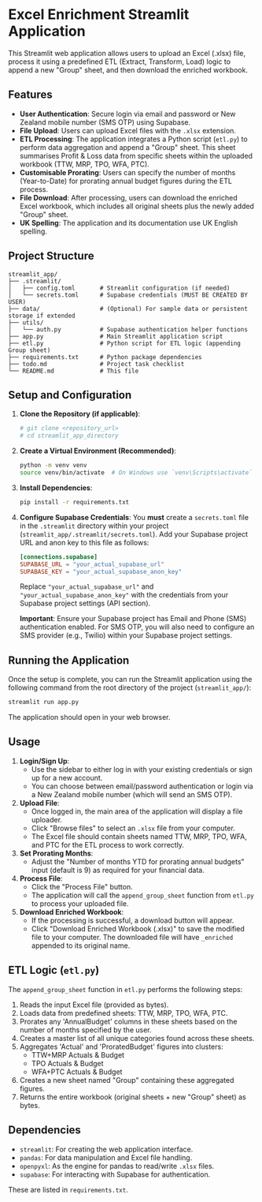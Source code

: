 # Excel Enrichment Streamlit Application

This Streamlit web application allows users to upload an Excel (.xlsx) file, process it using a predefined ETL (Extract, Transform, Load) logic to append a new "Group" sheet, and then download the enriched workbook.

## Features

*   **User Authentication**: Secure login via email and password or New Zealand mobile number (SMS OTP) using Supabase.
*   **File Upload**: Users can upload Excel files with the `.xlsx` extension.
*   **ETL Processing**: The application integrates a Python script (`etl.py`) to perform data aggregation and append a "Group" sheet. This sheet summarises Profit & Loss data from specific sheets within the uploaded workbook (TTW, MRP, TPO, WFA, PTC).
*   **Customisable Prorating**: Users can specify the number of months (Year-to-Date) for prorating annual budget figures during the ETL process.
*   **File Download**: After processing, users can download the enriched Excel workbook, which includes all original sheets plus the newly added "Group" sheet.
*   **UK Spelling**: The application and its documentation use UK English spelling.

## Project Structure

```
streamlit_app/
├── .streamlit/
│   ├── config.toml       # Streamlit configuration (if needed)
│   └── secrets.toml      # Supabase credentials (MUST BE CREATED BY USER)
├── data/                 # (Optional) For sample data or persistent storage if extended
├── utils/
│   └── auth.py           # Supabase authentication helper functions
├── app.py                # Main Streamlit application script
├── etl.py                # Python script for ETL logic (appending Group sheet)
├── requirements.txt      # Python package dependencies
├── todo.md               # Project task checklist
└── README.md             # This file
```

## Setup and Configuration

1.  **Clone the Repository (if applicable)**:
    ```bash
    # git clone <repository_url>
    # cd streamlit_app_directory
    ```

2.  **Create a Virtual Environment (Recommended)**:
    ```bash
    python -m venv venv
    source venv/bin/activate  # On Windows use `venv\Scripts\activate`
    ```

3.  **Install Dependencies**:
    ```bash
    pip install -r requirements.txt
    ```

4.  **Configure Supabase Credentials**:
    You **must** create a `secrets.toml` file in the `.streamlit` directory within your project (`streamlit_app/.streamlit/secrets.toml`).
    Add your Supabase project URL and anon key to this file as follows:

    ```toml
    [connections.supabase]
    SUPABASE_URL = "your_actual_supabase_url"
    SUPABASE_KEY = "your_actual_supabase_anon_key"
    ```
    Replace `"your_actual_supabase_url"` and `"your_actual_supabase_anon_key"` with the credentials from your Supabase project settings (API section).

    **Important**: Ensure your Supabase project has Email and Phone (SMS) authentication enabled. For SMS OTP, you will also need to configure an SMS provider (e.g., Twilio) within your Supabase project settings.

## Running the Application

Once the setup is complete, you can run the Streamlit application using the following command from the root directory of the project (`streamlit_app/`):

```bash
streamlit run app.py
```

The application should open in your web browser.

## Usage

1.  **Login/Sign Up**:
    *   Use the sidebar to either log in with your existing credentials or sign up for a new account.
    *   You can choose between email/password authentication or login via a New Zealand mobile number (which will send an SMS OTP).
2.  **Upload File**:
    *   Once logged in, the main area of the application will display a file uploader.
    *   Click "Browse files" to select an `.xlsx` file from your computer.
    *   The Excel file should contain sheets named TTW, MRP, TPO, WFA, and PTC for the ETL process to work correctly.
3.  **Set Prorating Months**:
    *   Adjust the "Number of months YTD for prorating annual budgets" input (default is 9) as required for your financial data.
4.  **Process File**:
    *   Click the "Process File" button.
    *   The application will call the `append_group_sheet` function from `etl.py` to process your uploaded file.
5.  **Download Enriched Workbook**:
    *   If the processing is successful, a download button will appear.
    *   Click "Download Enriched Workbook (.xlsx)" to save the modified file to your computer. The downloaded file will have `_enriched` appended to its original name.

## ETL Logic (`etl.py`)

The `append_group_sheet` function in `etl.py` performs the following steps:

1.  Reads the input Excel file (provided as bytes).
2.  Loads data from predefined sheets: TTW, MRP, TPO, WFA, PTC.
3.  Prorates any 'AnnualBudget' columns in these sheets based on the number of months specified by the user.
4.  Creates a master list of all unique categories found across these sheets.
5.  Aggregates 'Actual' and 'ProratedBudget' figures into clusters:
    *   TTW+MRP Actuals & Budget
    *   TPO Actuals & Budget
    *   WFA+PTC Actuals & Budget
6.  Creates a new sheet named "Group" containing these aggregated figures.
7.  Returns the entire workbook (original sheets + new "Group" sheet) as bytes.

## Dependencies

*   `streamlit`: For creating the web application interface.
*   `pandas`: For data manipulation and Excel file handling.
*   `openpyxl`: As the engine for pandas to read/write `.xlsx` files.
*   `supabase`: For interacting with Supabase for authentication.

These are listed in `requirements.txt`.

